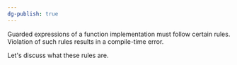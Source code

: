 ```yaml
---
dg-publish: true
---
```


Guarded expressions of a function implementation must follow certain rules.
Violation of such rules results in a compile-time error.

Let's discuss what these rules are.

## 

